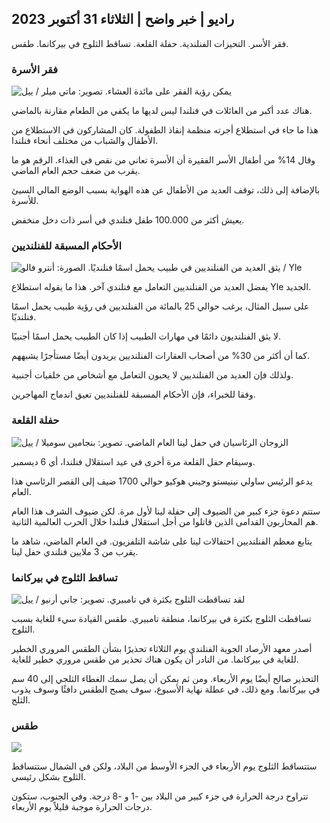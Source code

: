 ## راديو \| خبر واضح \| الثلاثاء 31 أكتوبر 2023

فقر الأسر. التحيزات الفنلندية. حفلة القلعة. تساقط الثلوج في بيركانما. طقس.

### فقر الأسرة

![يمكن رؤية الفقر على مائدة العشاء. تصوير: ماتي ميلر / ييل](https://images.cdn.yle.fi/image/upload/c_crop,h_1080,w_1919,x_0,y_0/ar_1.7777777777777777,c_fill,g_faces,h_675,w_1200/dpr_1.0/q_auto:eco/f_auto/fl_lossy/v1674642954/39-106372263d105c885d6a)

هناك عدد أكبر من العائلات في فنلندا ليس لديها ما يكفي من الطعام مقارنة بالماضي.

هذا ما جاء في استطلاع أجرته منظمة إنقاذ الطفولة. كان المشاركون في الاستطلاع من الأطفال والشباب من مختلف أنحاء فنلندا.

وقال 14% من أطفال الأسر الفقيرة أن الأسرة تعاني من نقص في الغذاء. الرقم هو ما يقرب من ضعف حجم العام الماضي.

بالإضافة إلى ذلك، توقف العديد من الأطفال عن هذه الهواية بسبب الوضع المالي السيئ للأسرة.

يعيش أكثر من 100.000 طفل فنلندي في أسر ذات دخل منخفض.

### الأحكام المسبقة للفنلنديين

![يثق العديد من الفنلنديين في طبيب يحمل اسمًا فنلنديًا. الصورة: أنترو فالو / Yle](https://images.cdn.yle.fi/image/upload/c_crop,h_3179,w_5653,x_0,y_83/ar_1.7777777777777777,c_fill,g_faces,h_675,w_1200/dpr_1.0/q_auto:eco/f_auto/fl_lossy/v1697116975/39-11855466527f10854aec)

يفضل العديد من الفنلنديين التعامل مع فنلندي آخر. هذا ما يقوله استطلاع Yle الجديد.

على سبيل المثال، يرغب حوالي 25 بالمائة من الفنلنديين في رؤية طبيب يحمل اسمًا فنلنديًا.

لا يثق الفنلنديون دائمًا في مهارات الطبيب إذا كان الطبيب يحمل اسمًا أجنبيًا.

كما أن أكثر من 30% من أصحاب العقارات الفنلنديين يريدون أيضًا مستأجرًا يشبههم.

ولذلك فإن العديد من الفنلنديين لا يحبون التعامل مع أشخاص من خلفيات أجنبية.

وفقا للخبراء، فإن الأحكام المسبقة للفنلنديين تعيق اندماج المهاجرين.

### حفلة القلعة

![الزوجان الرئاسيان في حفل لينا العام الماضي. تصوير: بنجامين سوميلا / ييل](https://images.cdn.yle.fi/image/upload/c_crop,h_1674,w_2976,x_0,y_24/ar_1.7777777777777777,c_fill,g_faces,h_675,w_1200/dpr_1.0/q_auto:eco/f_auto/fl_lossy/v1670345033/39-1044359638f710a6e724)

وسيقام حفل القلعة مرة أخرى في عيد استقلال فنلندا، أي 6 ديسمبر.

يدعو الرئيس ساولي نينيستو وجيني هوكيو حوالي 1700 ضيف إلى القصر الرئاسي هذا العام.

ستتم دعوة جزء كبير من الضيوف إلى حفلة لينا لأول مرة. لكن ضيوف الشرف هذا العام هم المحاربون القدامى الذين قاتلوا من أجل استقلال فنلندا خلال الحرب العالمية الثانية.

يتابع معظم الفنلنديين احتفالات لينا على شاشة التلفزيون. في العام الماضي، شاهد ما يقرب من 3 ملايين فنلندي حفل لينا.

### تساقط الثلوج في بيركانما

![لقد تساقطت الثلوج بكثرة في تامبيري. تصوير: جاني أرنيو / ييل](https://images.cdn.yle.fi/image/upload/c_crop,h_3375,w_6000,x_0,y_331/ar_1.7777777777777777,c_fill,g_faces,h_675,w_1200/dpr_1.0/q_auto:eco/f_auto/fl_lossy/v1698736404/39-11934306540799d9879d)

تساقطت الثلوج بكثرة في بيركانما، منطقة تامبيري. طقس القيادة سيء للغاية بسبب الثلوج.

أصدر معهد الأرصاد الجوية الفنلندي يوم الثلاثاء تحذيرًا بشأن الطقس المروري الخطير للغاية في بيركانما. من النادر أن يكون هناك تحذير من طقس مروري خطير للغاية.

التحذير صالح أيضًا يوم الأربعاء. ومن ثم يمكن أن يصل سمك الغطاء الثلجي إلى 40 سم في بيركانما. ومع ذلك، في عطلة نهاية الأسبوع، سوف يصبح الطقس دافئًا وسوف يذوب الثلج.

### طقس

![](https://images.cdn.yle.fi/image/upload/c_crop,h_1080,w_1919,x_0,y_0/ar_1.7777777777777777,c_fill,g_faces,h_675,w_1200/dpr_1.0/q_auto:eco/f_auto/fl_lossy/v1698767793/39-11940016541239893d2b)

ستتساقط الثلوج يوم الأربعاء في الجزء الأوسط من البلاد، ولكن في الشمال ستتساقط الثلوج بشكل رئيسي.

تتراوح درجة الحرارة في جزء كبير من البلاد بين -1 و -8 درجة. وفي الجنوب، ستكون درجات الحرارة موجبة قليلاً يوم الأربعاء.